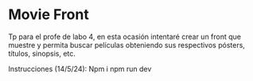 # Movie Front

Tp para el profe de labo 4, en esta ocasión intentaré crear un front que muestre y permita buscar películas obteniendo sus respectivos pósters, títulos, sinopsis, etc.

Instrucciones (14/5/24):
Npm i
npm run dev
